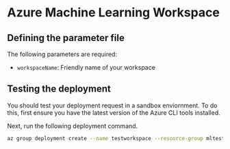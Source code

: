 # Azure Machine Learning Workspace

## Defining the parameter file

The following parameters are required:

* `workspaceName`: Friendly name of your workspace

## Testing the deployment

You should test your deployment request in a sandbox enviornment. To do this, first ensure you have the latest version of the Azure CLI tools installed.

Next, run the following deployment command.

```bash
az group deployment create --name testworkspace --resource-group mltest --parameters .\mlworkspace.params.json --template-file mlworkspace.json
```